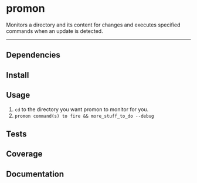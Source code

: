 promon
======

Monitors a directory and its content for changes and executes specified commands when an update is detected.


---


## Dependencies



## Install



## Usage

1. `cd` to the directory you want promon to monitor for you.
2. `promon command(s) to fire && more_stuff_to_do --debug`


## Tests



## Coverage



## Documentation